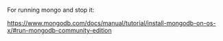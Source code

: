 For running mongo and stop it:

https://www.mongodb.com/docs/manual/tutorial/install-mongodb-on-os-x/#run-mongodb-community-edition